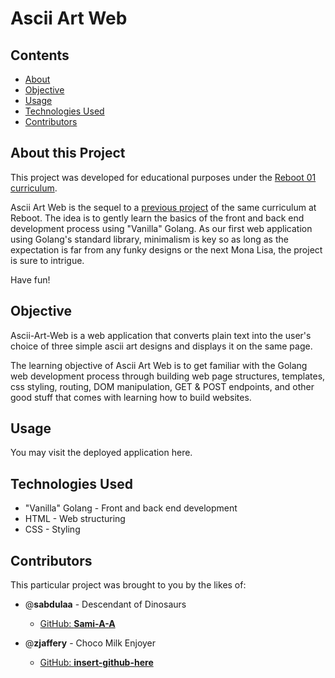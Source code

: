 # Ascii Art Web

## Contents
* [About](#about-this-project)
* [Objective](#objective)
* [Usage](#usage)
* [Technologies Used](#technologies-used)
* [Contributors](#contributors)
 
## About this Project

This project was developed for educational purposes under the [Reboot 01 curriculum](https://reboot01.com/curriculum/).

Ascii Art Web is the sequel to a [previous project]() of the same curriculum at Reboot. The idea is to gently learn the basics of the front and back end development process using "Vanilla" Golang. As our first web application using Golang's standard library, minimalism is key so as long as the expectation is far from any funky designs or the next Mona Lisa, the project is sure to intrigue.

Have fun!

## Objective

Ascii-Art-Web is a web application that converts plain text into the user's choice of three simple ascii art designs and displays it on the same page.

The learning objective of Ascii Art Web is to get familiar with the Golang web development process through building web page structures, templates, css styling, routing, DOM manipulation, GET & POST endpoints, and other good stuff that comes with learning how to build websites.

## Usage

You may visit the deployed application here.

## Technologies Used

* "Vanilla" Golang - Front and back end development
* HTML - Web structuring
* CSS - Styling

## Contributors

This particular project was brought to you by the likes of:

* @**sabdulaa** - Descendant of Dinosaurs
   * [GitHub: **Sami-A-A**](https://github.com/Sami-A-A)

* @**zjaffery** - Choco Milk Enjoyer
   * [GitHub: **insert-github-here**]()